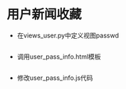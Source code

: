 # 用户新闻收藏

* 在views_user.py中定义视图passwd

```

```

* 调用user_pass_info.html模板

```

```

* 修改user_pass_info.js代码

```

```
